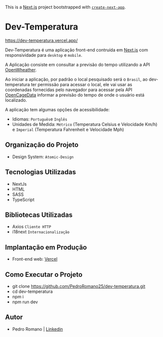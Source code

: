 This is a [Next.js](https://nextjs.org/) project bootstrapped with [`create-next-app`](https://github.com/vercel/next.js/tree/canary/packages/create-next-app).

# Dev-Temperatura

https://dev-temperatura.vercel.app/

Dev-Temperatura é uma aplicação front-end contruída em [Next.js](https://nextjs.org/) com responsividade para `desktop` e `mobile`.

A Aplicação consiste em consultar a previsão do tempo utilizando a API [OpenWheather](https://api.openweathermap.org).

Ao iniciar a aplicação, por padrão o local pesquisado será o `Brasil`, ao dev-temperatura ter permissão para acessar o local, ele vai usar as coordenadas fornecidas pelo navegador para acessar pela API [OpenCageData](https://api.opencagedata.com) informar a previsão do tempo de onde o usuário está localizado.

A aplicação tem algumas opções de acessibilidade:
- Idiomas: `Português`e `Inglês`
- Unidades de Medida: `Métrico` (Temperatura Celsius e Velocidade Km/h) e `Imperial` (Temperatura Fahrenheit e Velocidade Mph)

## Organização do Projeto

- Design System: `Atomic-Design`

## Tecnologias Utilizadas

- NextJs
- HTML
- SASS
- TypeScript

## Bibliotecas Utilizadas

- Axios `Cliente HTTP`
- i18next `Internacionalização`

## Implantação em Produção

- Front-end web: [Vercel](https://dev-temperatura.vercel.app/)

## Como Executar o Projeto

- git clone https://github.com/PedroRomano25/dev-temperatura.git
- cd dev-temperatura
- npm i 
- npm run dev

## Autor

- Pedro Romano | [Linkedin](https://www.linkedin.com/in/pedropauloromano/)
